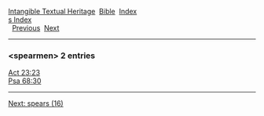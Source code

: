 [Intangible Textual Heritage](../../index)  [Bible](../index) 
[Index](index)   
[s Index](_s_)  
  [Previous](c10759)  [Next](c10761) 

------------------------------------------------------------------------

### &lt;spearmen&gt; 2 entries

[Act 23:23](../kjv/act023.htm#023)  
[Psa 68:30](../kjv/psa068.htm#030)  

------------------------------------------------------------------------

[Next: spears (16)](c10761)
